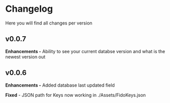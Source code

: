 # Changelog

Here you will find all changes per version


## v0.0.7

**Enhancements
	-** Ability to see your current databse version and what is the newest version out

## v0.0.6

**Enhancements
	-** Added database last updated field

**Fixed**
	- JSON path for Keys now working in ./Assets/FidoKeys.json

